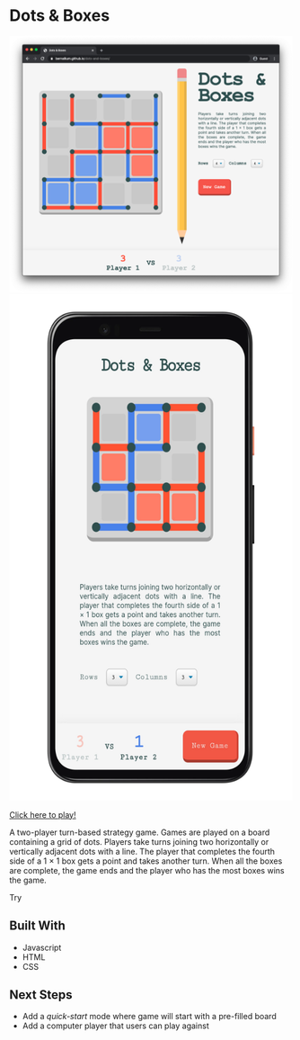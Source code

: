 # Dots & Boxes

[<img src="images/dots-and-boxes-window.png" width="1000x">](https://bernallium.github.io/dots-and-boxes/) [<img src="images/dots-and-boxes-mobile.png" height="900">](https://bernallium.github.io/dots-and-boxes/)

[Click here to play!](https://bernallium.github.io/dots-and-boxes/)

A two-player turn-based strategy game. Games are played on a board containing a grid of dots. Players take turns joining two horizontally or vertically adjacent dots with a line. The player that completes the fourth side of a 1 × 1 box gets a point and takes another turn. When all the boxes are complete, the game ends and the player who has the most boxes wins the game.

Try

## Built With

* Javascript
* HTML
* CSS

## Next Steps

* Add a *quick-start* mode where game will start with a pre-filled board
* Add a computer player that users can play against
